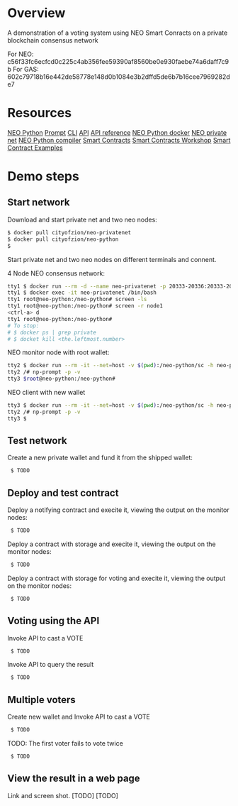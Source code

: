 Overview
========

A demonstration of a voting system using NEO Smart Conracts on a private blockchain consensus network

For NEO: c56f33fc6ecfcd0c225c4ab356fee59390af8560be0e930faebe74a6daff7c9b
For GAS: 602c79718b16e442de58778e148d0b1084e3b2dffd5de6b7b16cee7969282de7

Resources
=========

[NEO Python](https://github.com/CityOfZion/neo-python)
[Prompt](https://neo-python.readthedocs.io/en/latest/prompt.html)
[CLI](http://docs.neo.org/en-us/node/cli/cli.html)
[API](https://github.com/neo-project/docs/tree/master/en-us/node/cli/2.7.6/api)
[API reference](https://github.com/neo-project/neo/wiki/API-Reference)
[NEO Python docker](https://hub.docker.com/r/cityofzion/neo-python/)
[NEO private net](hhttps://hub.docker.com/r/cityofzion/neo-privatenet/)
[NEO Python compiler](https://github.com/CityOfZion/neo-boa)
[Smart Contracts](http://neo-python.readthedocs.io/en/latest/neo/SmartContract/smartcontracts.html)
[Smart Contracts Workshop](https://github.com/CityOfZion/python-smart-contract-workshop)
[Smart Contract Examples](https://github.com/CityOfZion/neo-smart-contract-examples/blob/master/README.md)

Demo steps
==========

Start network
-------------

Download and start private net and two neo nodes:
```bash
$ docker pull cityofzion/neo-privatenet
$ docker pull cityofzion/neo-python
$
```

Start private net and two neo nodes on different terminals and connent.

4 Node NEO consensus network:
```bash
tty1 $ docker run --rm -d --name neo-privatenet -p 20333-20336:20333-20336/tcp -p 30333-30336:30333-30336/tcp cityofzion/neo-privatenet
tty1 $ docker exec -it neo-privatenet /bin/bash
tty1 root@neo-python:/neo-python# screen -ls
tty1 root@neo-python:/neo-python# screen -r node1
<ctrl-a> d
tty1 root@neo-python:/neo-python#
# To stop:
# $ docker ps | grep private
# $ docket kill <the.leftmost.number>
```

NEO monitor node with root wallet:
```bash
tty2 $ docker run --rm -it --net=host -v $(pwd):/neo-python/sc -h neo-python --name neo-python cityofzion/neo-python /bin/bash
tty2 /# np-prompt -p -v
tty3 $root@neo-python:/neo-python#
```

NEO client with new wallet
```bash
tty3 $ docker run --rm -it --net=host -v $(pwd):/neo-python/sc -h neo-python-client --name neo-python-client cityofzion/neo-python /bin/bash
tty2 /# np-prompt -p -v
tty3 $
```


Test network
-------------

Create a new private wallet and fund it from the shipped wallet:
```bash
 $ TODO
```


Deploy and test contract
------------------------

Deploy a notifying contract and execite it, viewing the output on the monitor nodes:
```bash
 $ TODO
```


Deploy a contract with storage and execite it, viewing the output on the monitor nodes:
```bash
 $ TODO
```


Deploy a contract with storage for voting and execite it, viewing the output on the monitor nodes:
```bash
 $ TODO
```


Voting using the API
--------------------

Invoke API to cast a VOTE
```bash
 $ TODO
```

Invoke API to query the result
```bash
 $ TODO
```


Multiple voters
---------------

Create new wallet and Invoke API to cast a VOTE
```bash
 $ TODO
```

TODO: The first voter fails to vote twice
```bash
 $ TODO
```


View the result in a web page
-----------------------------

Link and screen shot.
[TODO]
[TODO]

